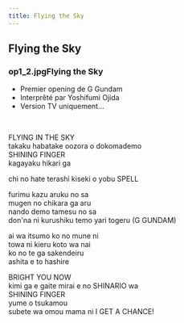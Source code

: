 ```yaml
---
title: Flying the Sky
---
```


Flying the Sky
--------------

### op1_2.jpgFlying the Sky


* Premier opening de G Gundam
* Interprêté par Yoshifumi Ojida
* Version TV uniquement...


 


FLYING IN THE SKY  
takaku habatake oozora o dokomademo  
SHINING FINGER  
kagayaku hikari ga  
  
chi no hate terashi kiseki o yobu SPELL  
  
furimu kazu aruku no sa  
mugen no chikara ga aru  
nando demo tamesu no sa  
don'na ni kurushiku temo yari togeru (G GUNDAM)  
  
ai wa itsumo ko no mune ni  
towa ni kieru koto wa nai  
ko no te ga sakendeiru  
ashita e to hashire  
  
BRIGHT YOU NOW  
kimi ga e gaite mirai e no SHINARIO wa  
SHINING FINGER  
yume o tsukamou  
subete wa omou mama ni I GET A CHANCE!

